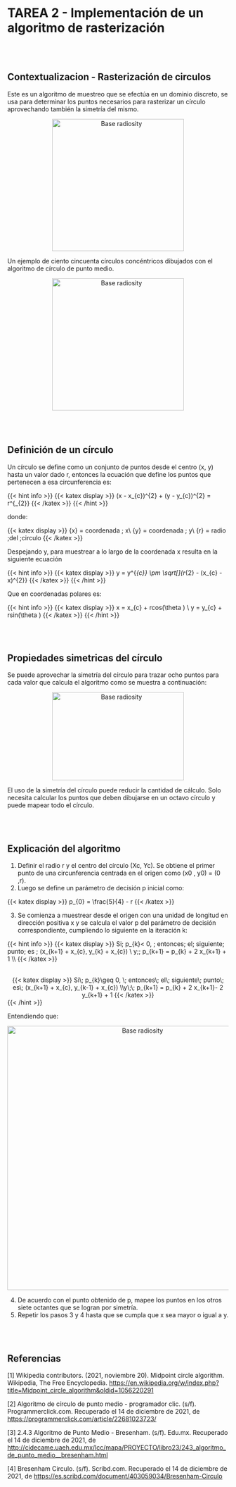 # TAREA 2 - Implementación de un algoritmo de rasterización
<br/><br/>

## **Contextualizacion - Rasterización de circulos**

Este es un algoritmo de muestreo que se efectúa en un dominio discreto, se usa para determinar los puntos necesarios para rasterizar un círculo aprovechando también la simetría del mismo.

<center>
<img src="../Assets/images/rastContex1.png" width="300" height="300" alt="Base radiosity"/>
</center>

Un ejemplo de ciento cincuenta círculos concéntricos dibujados con el algoritmo de círculo de punto medio.

<center>
<img src="../Assets/images/rastCircle.gif" width="300" height="300" alt="Base radiosity"/>
</center>

<br/><br/>

## **Definición de un círculo**

Un círculo se define como un conjunto de puntos desde el centro (x, y) hasta un valor dado r, entonces la ecuación que define los puntos que pertenecen a esa circunferencia es:

{{< hint info >}}
{{< katex display >}}
(x - x_{c})^{2} + (y - y_{c})^{2} = r^{_{2}}
{{< /katex >}}
{{< /hint >}}





donde:

{{< katex display >}}
{x} = coordenada \; x\\
{y} = coordenada \; y\\
{r} = radio \;del \;circulo
{{< /katex >}}


Despejando y, para muestrear a lo largo de la coordenada x resulta en la siguiente ecuación

{{< hint info >}}
{{< katex display >}}
y = y^{_{c}} \pm \sqrt[]{r_{2} - (x_{c} - x)^{2}}
{{< /katex >}}
{{< /hint >}}


Que en coordenadas polares es:

{{< hint info >}}
{{< katex display >}}
x = x_{c} + rcos(\theta ) \\
y = y_{c} + rsin(\theta )
{{< /katex >}}
{{< /hint >}}



<br/><br/>

## **Propiedades simetricas del círculo**

Se puede aprovechar la simetría del círculo para trazar ocho puntos para cada valor que calcula el algoritmo como se muestra a continuación:

<center>
<img src="../Assets/images/rastContex6.png" width="300" height="200" alt="Base radiosity"/>
</center>

El uso de la simetría del círculo puede reducir la cantidad de cálculo. Solo necesita calcular los puntos que deben dibujarse en un octavo círculo y puede mapear todo el círculo.

<br/><br/>

## **Explicación del algoritmo**

1. Definir el radio r y el centro del círculo (Xc, Yc).  Se obtiene el primer punto de una circunferencia centrada en el origen como (x0 , y0) = (0 ,r).
2. Luego se define un parámetro de decisión p inicial como:

{{< katex display >}}
p_{0} = \frac{5}{4} - r
{{< /katex >}}


3. Se comienza a muestrear desde el origen con una unidad de longitud en dirección positiva x y se calcula el valor p del parámetro de decisión correspondiente, cumpliendo lo siguiente en la iteración k:

{{< hint info >}}
{{< katex display >}}
Si\; p_{k}< 0, \; entonces\; el\; siguiente\; punto\; es \; (x_{k+1} + x_{c}, y_{k} + x_{c}) \\ y\;\; p_{k+1} = p_{k} + 2 x_{k+1} + 1 \\\\
{{< /katex >}}
<br/><br/>
<center>
{{< katex display >}}
Si\; p_{k}\geq  0, \; entonces\; el\; siguiente\; punto\; es\; (x_{k+1} + x_{c}, y_{k-1} + x_{c}) \\y\;\; p_{k+1} = p_{k} + 2 x_{k+1}- 2 y_{k+1} + 1
{{< /katex >}}
</center>
{{< /hint >}}






Entendiendo que:

<center>
<img src="../Assets/images/rastContex8.png" width="600" height="600" alt="Base radiosity"/>
</center>

4. De acuerdo con el punto obtenido de p, mapee los puntos en los otros siete octantes que se logran por simetría.
5. Repetir los pasos 3 y 4 hasta que se cumpla que x sea mayor o igual a y.

<br/><br/>

## **Referencias**

[1] Wikipedia contributors. (2021, noviembre 20). Midpoint circle algorithm. Wikipedia, The Free Encyclopedia. https://en.wikipedia.org/w/index.php?title=Midpoint_circle_algorithm&oldid=1056220291

[2] Algoritmo de círculo de punto medio - programador clic. (s/f). Programmerclick.com. Recuperado el 14 de diciembre de 2021, de https://programmerclick.com/article/22681023723/

[3] 2.4.3 Algoritmo de Punto Medio - Bresenham. (s/f). Edu.mx. Recuperado el 14 de diciembre de 2021, de http://cidecame.uaeh.edu.mx/lcc/mapa/PROYECTO/libro23/243_algoritmo_de_punto_medio__bresenham.html

[4] Bresenham Circulo. (s/f). Scribd.com. Recuperado el 14 de diciembre de 2021, de https://es.scribd.com/document/403059034/Bresenham-Circulo


